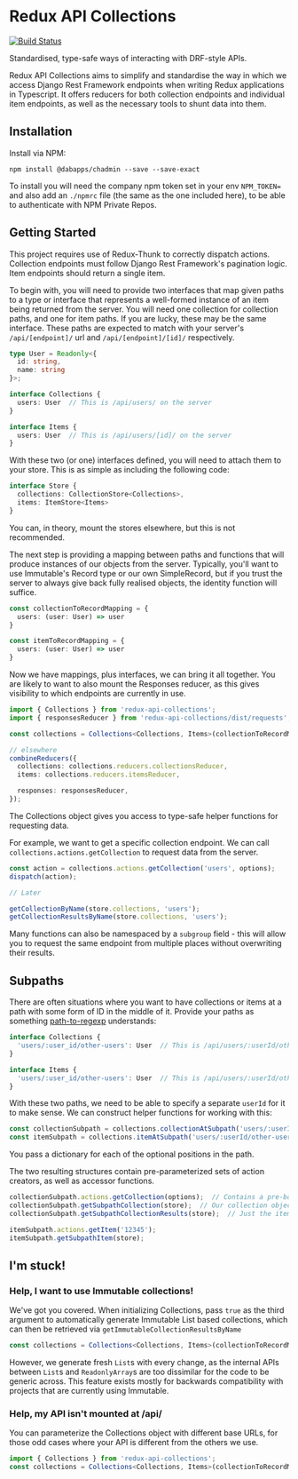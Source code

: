 # Redux API Collections
[![Build Status](https://travis-ci.com/dabapps/redux-api-collections.svg?token=Vjwq9pDHXxGNhnyuktQ5&branch=master)](https://travis-ci.com/dabapps/redux-api-collections)

Standardised, type-safe ways of interacting with DRF-style APIs.

Redux API Collections aims to simplify and standardise the way in which we access Django Rest Framework endpoints when writing Redux applications in Typescript. It offers reducers for both collection endpoints and individual item endpoints, as well as the necessary tools to shunt data into them.

## Installation
Install via NPM:

```
npm install @dabapps/chadmin --save --save-exact
```

To install you will need the company npm token set in your env `NPM_TOKEN=` and also add an `./npmrc` file (the same as the one included here), to be able to authenticate with NPM Private Repos.

## Getting Started
This project requires use of Redux-Thunk to correctly dispatch actions.  Collection endpoints must follow Django Rest Framework's pagination logic.  Item endpoints should return a single item.

To begin with, you will need to provide two interfaces that map given paths to a type or interface that represents a well-formed instance of an item being returned from the server.  You will need one collection for collection paths, and one for item paths. If you are lucky, these may be the same interface.  These paths are expected to match with your server's `/api/[endpoint]/` url and `/api/[endpoint]/[id]/` respectively.

```typescript
type User = Readonly<{
  id: string,
  name: string
}>;

interface Collections {
  users: User  // This is /api/users/ on the server
}

interface Items {
  users: User  // This is /api/users/[id]/ on the server
}
```

With these two (or one) interfaces defined, you will need to attach them to your store. This is as simple as including the following code:

```typescript
interface Store {
  collections: CollectionStore<Collections>,
  items: ItemStore<Items>
}
```
You can, in theory, mount the stores elsewhere, but this is not recommended.

The next step is providing a mapping between paths and functions that will produce instances of our objects from the server. Typically, you'll want to use Immutable's Record type or our own SimpleRecord, but if you trust the server to always give back fully realised objects, the identity function will suffice.

```typescript
const collectionToRecordMapping = {
  users: (user: User) => user
}

const itemToRecordMapping = {
  users: (user: User) => user
}
```

Now we have mappings, plus interfaces, we can bring it all together.  You are likely to want to also mount the Responses reducer, as this gives visibility to which endpoints are currently in use.

```typescript
import { Collections } from 'redux-api-collections';
import { responsesReducer } from 'redux-api-collections/dist/requests';

const collections = Collections<Collections, Items>(collectionToRecordMapping, itemToRecordMapping);

// elsewhere
combineReducers({
  collections: collections.reducers.collectionsReducer,
  items: collections.reducers.itemsReducer,

  responses: responsesReducer,
});
```

The Collections object gives you access to type-safe helper functions for requesting data.

For example, we want to get a specific collection endpoint. We can call `collections.actions.getCollection` to request data from the server.

```typescript
const action = collections.actions.getCollection('users', options);
dispatch(action);

// Later

getCollectionByName(store.collections, 'users');
getCollectionResultsByName(store.collections, 'users');
```

Many functions can also be namespaced by a `subgroup` field - this will allow you to request the same endpoint from multiple places without overwriting their results.

## Subpaths

There are often situations where you want to have collections or items at a path with some form of ID in the middle of it. Provide your paths as something [path-to-regexp](https://github.com/pillarjs/path-to-regexp) understands:

```typescript
interface Collections {
  'users/:user_id/other-users': User  // This is /api/users/:userId/other_users/ on the server
}

interface Items {
  'users/:user_id/other-users': User  // This is /api/users/:userId/other_users/[id]/ on the server
}
```

With these two paths, we need to be able to specify a separate `userId` for it to make sense. We can construct helper functions for working with this:

```typescript
const collectionSubpath = collections.collectionAtSubpath('users/:userId/other-users', {userId: '12345'});
const itemSubpath = collections.itemAtSubpath('users/:userId/other-users', {userId: '23456'});
```

You pass a dictionary for each of the optional positions in the path.

The two resulting structures contain pre-parameterized sets of action creators, as well as accessor functions.

```typescript
collectionSubpath.actions.getCollection(options);  // Contains a pre-bound action for each of the normal collection actions
collectionSubpath.getSubpathCollection(store);  // Our collection object
collectionSubpath.getSubpathCollectionResults(store);  // Just the items

itemSubpath.actions.getItem('12345');
itemSubpath.getSubpathItem(store);
```

## I'm stuck!

### Help, I want to use Immutable collections!

We've got you covered.  When initializing Collections, pass `true` as the third argument to automatically generate Immutable List based collections, which can then be retrieved via `getImmutableCollectionResultsByName`

```typescript
const collections = Collections<Collections, Items>(collectionToRecordMapping, itemToRecordMapping, true);
```

However, we generate fresh `List`s with every change, as the internal APIs between `List`s and `ReadonlyArray`s are too dissimilar for the code to be generic across.  This feature exists mostly for backwards compatibility with projects that are currently using Immutable.

### Help, my API isn't mounted at /api/

You can parameterize the Collections object with different base URLs, for those odd cases where your API is different from the others we use.


```typescript
import { Collections } from 'redux-api-collections';
const collections = Collections<Collections, Items>(collectionToRecordMapping, itemToRecordMapping, false, '/another-base-url/');
```
